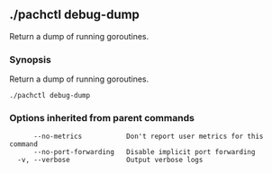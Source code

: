 ## ./pachctl debug-dump

Return a dump of running goroutines.

### Synopsis


Return a dump of running goroutines.

```
./pachctl debug-dump
```

### Options inherited from parent commands

```
      --no-metrics           Don't report user metrics for this command
      --no-port-forwarding   Disable implicit port forwarding
  -v, --verbose              Output verbose logs
```

